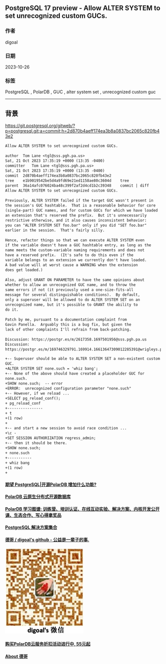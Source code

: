 ## PostgreSQL 17 preview - Allow ALTER SYSTEM to set unrecognized custom GUCs.      
                      
### 作者                      
digoal                      
                      
### 日期                      
2023-10-26      
                      
### 标签                      
PostgreSQL , PolarDB , GUC , alter system set , unrecognized custom guc     
                      
----                      
                      
## 背景    
https://git.postgresql.org/gitweb/?p=postgresql.git;a=commit;h=2d870b4aeff174ea3b8a0837bc2065c820fb43e2  
  
```  
Allow ALTER SYSTEM to set unrecognized custom GUCs.  
  
author	Tom Lane <tgl@sss.pgh.pa.us>	  
Sat, 21 Oct 2023 17:35:19 +0000 (13:35 -0400)  
committer	Tom Lane <tgl@sss.pgh.pa.us>	  
Sat, 21 Oct 2023 17:35:19 +0000 (13:35 -0400)  
commit	2d870b4aeff174ea3b8a0837bc2065c820fb43e2  
tree	e1b9019542be5d4a9fd69e21ed1158ae80c3604d	tree  
parent	36a14afc076024ba48c399f2af2d4cd1b2c39348	commit | diff  
Allow ALTER SYSTEM to set unrecognized custom GUCs.  
  
Previously, ALTER SYSTEM failed if the target GUC wasn't present in  
the session's GUC hashtable.  That is a reasonable behavior for core  
(single-part) GUC names, and for custom GUCs for which we have loaded  
an extension that's reserved the prefix.  But it's unnecessarily  
restrictive otherwise, and it also causes inconsistent behavior:  
you can "ALTER SYSTEM SET foo.bar" only if you did "SET foo.bar"  
earlier in the session.  That's fairly silly.  
  
Hence, refactor things so that we can execute ALTER SYSTEM even  
if the variable doesn't have a GUC hashtable entry, as long as the  
name meets the custom-variable naming requirements and does not  
have a reserved prefix.  (It's safe to do this even if the  
variable belongs to an extension we currently don't have loaded.  
A bad value will at worst cause a WARNING when the extension  
does get loaded.)  
  
Also, adjust GRANT ON PARAMETER to have the same opinions about  
whether to allow an unrecognized GUC name, and to throw the  
same errors if not (it previously used a one-size-fits-all  
message for several distinguishable conditions).  By default,  
only a superuser will be allowed to do ALTER SYSTEM SET on an  
unrecognized name, but it's possible to GRANT the ability to  
do it.  
  
Patch by me, pursuant to a documentation complaint from  
Gavin Panella.  Arguably this is a bug fix, but given the  
lack of other complaints I'll refrain from back-patching.  
  
Discussion: https://postgr.es/m/2617358.1697501956@sss.pgh.pa.us  
Discussion: https://postgr.es/m/169746329791.169914.16613647309012285391@wrigleys.postgresql.org  
```  
  
```  
+-- Superuser should be able to ALTER SYSTEM SET a non-existent custom GUC.  
+ALTER SYSTEM SET none.such = 'whiz bang';  
+-- None of the above should have created a placeholder GUC for none.such.  
+SHOW none.such;  -- error  
+ERROR:  unrecognized configuration parameter "none.such"  
+-- However, if we reload ...  
+SELECT pg_reload_conf();  
+ pg_reload_conf   
+----------------  
+ t  
+(1 row)  
+  
+-- and start a new session to avoid race condition ...  
+\c -  
+SET SESSION AUTHORIZATION regress_admin;  
+-- then it should be there.  
+SHOW none.such;  
+ none.such   
+-----------  
+ whiz bang  
+(1 row)  
+  
```  
    
  
#### [期望 PostgreSQL|开源PolarDB 增加什么功能?](https://github.com/digoal/blog/issues/76 "269ac3d1c492e938c0191101c7238216")
  
  
#### [PolarDB 云原生分布式开源数据库](https://github.com/ApsaraDB "57258f76c37864c6e6d23383d05714ea")
  
  
#### [PolarDB 学习图谱: 训练营、培训认证、在线互动实验、解决方案、内核开发公开课、生态合作、写心得拿奖品](https://www.aliyun.com/database/openpolardb/activity "8642f60e04ed0c814bf9cb9677976bd4")
  
  
#### [PostgreSQL 解决方案集合](../201706/20170601_02.md "40cff096e9ed7122c512b35d8561d9c8")
  
  
#### [德哥 / digoal's github - 公益是一辈子的事.](https://github.com/digoal/blog/blob/master/README.md "22709685feb7cab07d30f30387f0a9ae")
  
  
![digoal's wechat](../pic/digoal_weixin.jpg "f7ad92eeba24523fd47a6e1a0e691b59")
  
  
#### [购买PolarDB云服务折扣活动进行中, 55元起](https://www.aliyun.com/activity/new/polardb-yunparter?userCode=bsb3t4al "e0495c413bedacabb75ff1e880be465a")
  
  
#### [About 德哥](https://github.com/digoal/blog/blob/master/me/readme.md "a37735981e7704886ffd590565582dd0")
  
